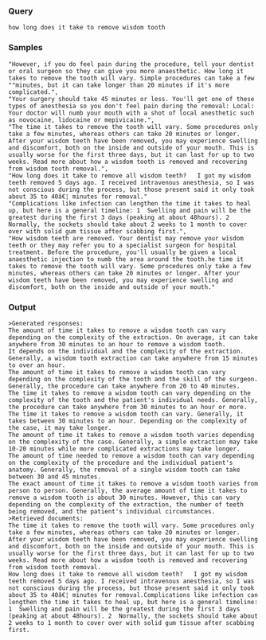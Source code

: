 ### Query

```how long does it take to remove wisdom tooth```

### Samples

```
"However, if you do feel pain during the procedure, tell your dentist or oral surgeon so they can give you more anaesthetic. How long it takes to remove the tooth will vary. Simple procedures can take a few ""minutes, but it can take longer than 20 minutes if it's more complicated.",
"Your surgery should take 45 minutes or less. You'll get one of these types of anesthesia so you don't feel pain during the removal: Local: Your doctor will numb your mouth with a shot of local anesthetic such as novocaine, lidocaine or mepivicaine.",
"The time it takes to remove the tooth will vary. Some procedures only take a few minutes, whereas others can take 20 minutes or longer. After your wisdom teeth have been removed, you may experience swelling and discomfort, both on the inside and outside of your mouth. This is usually worse for the first three days, but it can last for up to two weeks. Read more about how a wisdom tooth is removed and recovering from wisdom tooth removal.",
"How long does it take to remove all wisdom teeth?   I got my wisdom teeth removed 5 days ago. I received intravenous anesthesia, so I was not conscious during the process, but those present said it only took about 35 to 40â€¦ minutes for removal."
"Complications like infection can lengthen the time it takes to heal up, but here is a general timeline: 1  Swelling and pain will be the greatest during the first 3 days (peaking at about 48hours). 2  Normally, the sockets should take about 2 weeks to 1 month to cover over with solid gum tissue after scabbing first.",
"How wisdom teeth are removed. Your dentist may remove your wisdom teeth or they may refer you to a specialist surgeon for hospital treatment. Before the procedure, you'll usually be given a local anaesthetic injection to numb the area around the tooth.he time it takes to remove the tooth will vary. Some procedures only take a few minutes, whereas others can take 20 minutes or longer. After your wisdom teeth have been removed, you may experience swelling and discomfort, both on the inside and outside of your mouth."
```

### Output

```
>Generated responses:
The amount of time it takes to remove a wisdom tooth can vary depending on the complexity of the extraction. On average, it can take anywhere from 30 minutes to an hour to remove a wisdom tooth.
It depends on the individual and the complexity of the extraction. Generally, a wisdom tooth extraction can take anywhere from 15 minutes to over an hour.
The amount of time it takes to remove a wisdom tooth can vary depending on the complexity of the tooth and the skill of the surgeon. Generally, the procedure can take anywhere from 20 to 40 minutes.
The time it takes to remove a wisdom tooth can vary depending on the complexity of the tooth and the patient's individual needs. Generally, the procedure can take anywhere from 30 minutes to an hour or more.
The time it takes to remove a wisdom tooth can vary. Generally, it takes between 30 minutes to an hour. Depending on the complexity of the case, it may take longer.
The amount of time it takes to remove a wisdom tooth varies depending on the complexity of the case. Generally, a simple extraction may take 10-20 minutes while more complicated extractions may take longer.
The amount of time needed to remove a wisdom tooth can vary depending on the complexity of the procedure and the individual patient's anatomy. Generally, the removal of a single wisdom tooth can take between 30 and 45 minutes.
The exact amount of time it takes to remove a wisdom tooth varies from person to person. Generally, the average amount of time it takes to remove a wisdom tooth is about 30 minutes. However, this can vary depending on the complexity of the extraction, the number of teeth being removed, and the patient's individual circumstances.
>Retrieved documents:
The time it takes to remove the tooth will vary. Some procedures only take a few minutes, whereas others can take 20 minutes or longer. After your wisdom teeth have been removed, you may experience swelling and discomfort, both on the inside and outside of your mouth. This is usually worse for the first three days, but it can last for up to two weeks. Read more about how a wisdom tooth is removed and recovering from wisdom tooth removal.
How long does it take to remove all wisdom teeth?   I got my wisdom teeth removed 5 days ago. I received intravenous anesthesia, so I was not conscious during the process, but those present said it only took about 35 to 40â€¦ minutes for removal.Complications like infection can lengthen the time it takes to heal up, but here is a general timeline: 1  Swelling and pain will be the greatest during the first 3 days (peaking at about 48hours). 2  Normally, the sockets should take about 2 weeks to 1 month to cover over with solid gum tissue after scabbing first.

```

